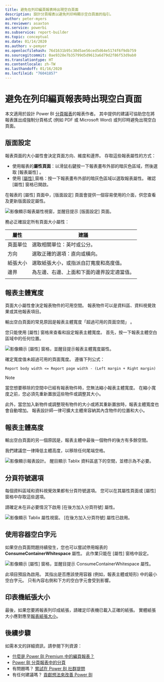 ```yaml
---
title: 避免在列印編頁報表時出現空白頁面
description: 設計分頁報表以避免列印時顯示空白頁面的指引。
author: peter-myers
ms.reviewer: asaxton
ms.service: powerbi
ms.subservice: report-builder
ms.topic: conceptual
ms.date: 01/14/2020
ms.author: v-pemyer
ms.openlocfilehash: 76d1631b95c30d5ae56ced5d64e5174f6f9db759
ms.sourcegitcommit: 0ae9328e7b35799d5d9613a6d79d2f86f53d9ab0
ms.translationtype: HT
ms.contentlocale: zh-TW
ms.lasthandoff: 01/16/2020
ms.locfileid: "76041857"
---
```

# <a name="avoid-blank-pages-when-printing-paginated-reports"></a>避免在列印編頁報表時出現空白頁面

本文適用於設計 Power BI [分頁報表](../paginated-reports-report-builder-power-bi.md)的報表作者。 其中提供的建議可協助您在將報表匯出成強制分頁格式 (例如 PDF 或 Microsoft Word) 或列印時避免出現空白頁面。

## <a name="page-setup"></a>版面設定

報表頁面的大小屬性會決定頁面方向、維度和邊界。 存取這些報表屬性的方式：

- 使用報表的**屬性頁面**：以滑鼠右鍵按一下報表畫布外部的暗灰色區域，然後選取 [報表屬性]  。
- 使用 [[屬性]  ](../paginated-reports-report-design-view.md#4-properties-pane) 窗格：按一下報表畫布外部的暗灰色區域以選取報表屬性。 確認 [屬性]  窗格已開啟。

在報表的 [屬性]  頁面中，[版面設定]  頁面會提供一個容易使用的介面，供您查看及更新版面設定屬性。

![影像顯示報表屬性視窗，並醒目提示 [版面設定] 頁面。](media/report-paginated-blank-page/report-page-setup-properties.png)

務必正確設定所有頁面大小屬性：

|屬性|建議|
|---------|---------|
|頁面單位|選取相關單位：英吋或公分。|
|方向|選取正確的選項：直向或橫向。|
|紙張大小|選取紙張大小，或指派自訂寬度和高度值。|
|邊界|為左邊、右邊、上面和下面的邊界設定適當值。|
|||

## <a name="report-body-width"></a>報表主體寬度

頁面大小屬性會決定報表物件的可用空間。 報表物件可以是資料區、資料視覺效果或其他報表項目。

輸出空白頁面的常見原因是報表主體寬度「超過可用的頁面空間」  。

您只能使用 [屬性]  窗格來查看和設定報表主體寬度。 首先，按一下報表主體空白區域中的任何位置。

![影像顯示 [屬性] 窗格，並醒目提示報表主體寬度屬性。](media/report-paginated-blank-page/report-body-properties-width.png)

確定寬度值未超過可用的頁面寬度。 遵循下列公式：

```Report body width <= Report page width - (Left margin + Right margin)```

> [!NOTE]
> 當您想要移除的空間中已經有報表物件時，您無法縮小報表主體寬度。 在縮小寬度之前，您必須先重新置放這些物件或調整其大小。
>
> 此外，當您加入新物件或調整現有物件的大小或將其重新置放時，報表主體寬度也會自動增加。 報表設計師一律可擴大主體來容納其內含物件的位置和大小。

## <a name="report-body-height"></a>報表主體高度

輸出空白頁面的另一個原因是，報表主體中最後一個物件的後方有多餘空間。

我們建議您一律降低主體高度，以移除任何尾端空格。

![影像顯示報表設計。 醒目顯示 Tablix 資料區底下的空間，並標示為不必要。](media/report-paginated-blank-page/report-body-remove-trailing-space.png)

## <a name="page-break-options"></a>分頁符號選項

每個資料區域和資料視覺效果都有分頁符號選項。 您可以在其屬性頁面或 [屬性]  窗格中存取這些選項。

請確定未在非必要情況下啟用 [在後方加入分頁符號]  屬性。

![影像顯示 Tablix 屬性視窗。 [在後方加入分頁符號] 屬性已啟用。](media/report-paginated-blank-page/data-region-page-break-option-after.png)

## <a name="consume-container-whitespace"></a>使用容器空白字元

如果空白頁面問題持續發生，您也可以嘗試停用報表的 **ConsumeContainerWhitespace** 屬性。 此作業只能在 [屬性]  窗格中設定。

![影像顯示 [屬性] 窗格，並醒目提示 ConsumeContainerWhitespace 屬性。](media/report-paginated-blank-page/report-properties-consumecontainerwhitespace.png)

此項目預設為啟用。 其指出是否應該使用容器 (例如，報表主體或矩形) 中的最小空白字元。 只有內容右側和下方的空白字元會受到影響。

## <a name="printer-paper-size"></a>印表機紙張大小

最後，如果您要將報表列印成紙張，請確定印表機已載入正確的紙張。 實體紙張大小應對應至[報表紙張大小](#page-setup)。

## <a name="next-steps"></a>後續步驟

如需本文的詳細資訊，請參閱下列資源：

- [什麼是 Power BI Premium 中的編頁報表？](../paginated-reports-report-builder-power-bi.md)
- [Power BI 分頁報表中的分頁](../paginated-reports-pagination.md)
- 有問題嗎？ [嘗試在 Power BI 社群提問](https://community.powerbi.com/)
- 有任何建議嗎？ [貢獻想法來改善 Power BI](https://ideas.powerbi.com)
